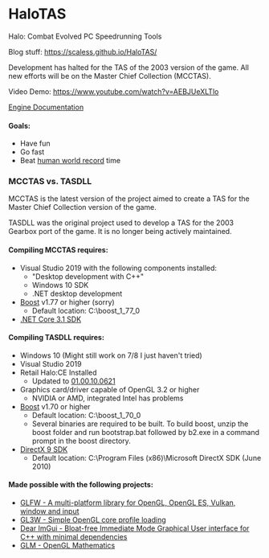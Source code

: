 # HaloTAS
Halo: Combat Evolved PC Speedrunning Tools

Blog stuff: https://scaless.github.io/HaloTAS/

Development has halted for the TAS of the 2003 version of the game. All new efforts will be on the Master Chief Collection (MCCTAS).

Video Demo: https://www.youtube.com/watch?v=AEBJUeXLTlo

[Engine Documentation](https://docs.google.com/document/d/1ED6EnvpQ_c7rSdS5oY5-EKQLF_58TptMr9A5uNV8aSs/edit?usp=sharing)

#### Goals:
- Have fun
- Go fast
- Beat [human world record](https://haloruns.com/records/solo/hce) time

### MCCTAS vs. TASDLL

MCCTAS is the latest version of the project aimed to create a TAS for the Master Chief Collection version of the game.

TASDLL was the original project used to develop a TAS for the 2003 Gearbox port of the game. It is no longer being actively maintained.

#### Compiling MCCTAS requires:
- Visual Studio 2019 with the following components installed:
  - "Desktop development with C++"
  - Windows 10 SDK
  - .NET desktop development
- [Boost](https://www.boost.org/users/download/) v1.77 or higher (sorry)
  - Default location: C:\boost_1_77_0
- [.NET Core 3.1 SDK](https://dotnet.microsoft.com/download/dotnet-core/3.1)

#### Compiling TASDLL requires:
- Windows 10 (Might still work on 7/8 I just haven't tried)
- Visual Studio 2019
- Retail Halo:CE Installed
    - Updated to [01.00.10.0621](http://halo.bungie.net/images/games/halopc/patch/110/halopc-patch-1.0.10.exe)
- Graphics card/driver capable of OpenGL 3.2 or higher
    - NVIDIA or AMD, integrated Intel has problems
- [Boost](https://www.boost.org/users/download/) v1.70 or higher
    - Default location: C:\boost_1_70_0
	- Several binaries are required to be built. To build boost, unzip the boost folder and run bootstrap.bat followed by b2.exe in a command prompt in the boost directory.
- [DirectX 9 SDK](https://www.microsoft.com/en-us/download/details.aspx?id=6812)
	- Default location: C:\Program Files (x86)\Microsoft DirectX SDK (June 2010)

#### Made possible with the following projects:

- [GLFW - A multi-platform library for OpenGL, OpenGL ES, Vulkan, window and input ][glfw]
- [GL3W - Simple OpenGL core profile loading][gl3w]
- [Dear ImGui - Bloat-free Immediate Mode Graphical User interface for C++ with minimal dependencies][imgui]
- [GLM - OpenGL Mathematics][glm]

 [glfw]: <https://github.com/glfw/glfw>
 [gl3w]: <https://github.com/skaslev/gl3w>
 [imgui]: <https://github.com/ocornut/imgui>
 [glm]: <https://github.com/g-truc/glm>
